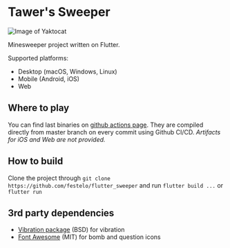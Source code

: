 # Tawer's Sweeper

![Image of Yaktocat](https://i.imgur.com/kRoMoxI.png)

Minesweeper project written on Flutter.  

Supported platforms: 
* Desktop (macOS, Windows, Linux)
* Mobile (Android, iOS)
* Web

## Where to play

You can find last binaries on [github actions page](https://github.com/festelo/flutter_sweeper/actions). They are compiled directly from master branch on every commit using Github CI/CD. *Artifacts for iOS and Web are not provided.*

## How to build

Clone the project through `git clone https://github.com/festelo/flutter_sweeper` and run `flutter build ...` or `flutter run`

## 3rd party dependencies

* [Vibration package](https://pub.dev/packages/vibration) (BSD) for vibration
* [Font Awesome](https://pub.dev/packages/font_awesome_flutter) (MIT) for bomb and question icons
